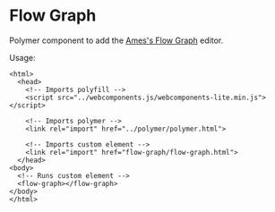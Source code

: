 # Flow Graph

Polymer component to add the [Ames's Flow Graph](https://github.com/Ames/flow) editor.

Usage:

	<html>
	  <head>
	    <!-- Imports polyfill -->
	    <script src="../webcomponents.js/webcomponents-lite.min.js"></script>

	    <!-- Imports polymer -->
	    <link rel="import" href="../polymer/polymer.html">

	    <!-- Imports custom element -->
	    <link rel="import" href="flow-graph/flow-graph.html">
	  </head>
	<body>
	  <!-- Runs custom element -->
	  <flow-graph></flow-graph>
	</body>
	</html>
